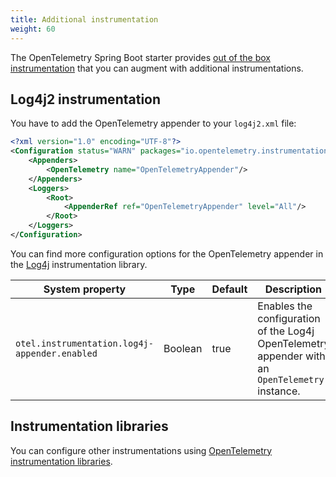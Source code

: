 ```yaml
---
title: Additional instrumentation
weight: 60
---
```


The OpenTelemetry Spring Boot starter provides
[out of the box instrumentation](../out-of-the-box-instrumentation) that you can
augment with additional instrumentations.

## Log4j2 instrumentation

You have to add the OpenTelemetry appender to your `log4j2.xml` file:

```xml
<?xml version="1.0" encoding="UTF-8"?>
<Configuration status="WARN" packages="io.opentelemetry.instrumentation.log4j.appender.v2_17">
    <Appenders>
        <OpenTelemetry name="OpenTelemetryAppender"/>
    </Appenders>
    <Loggers>
        <Root>
            <AppenderRef ref="OpenTelemetryAppender" level="All"/>
        </Root>
    </Loggers>
</Configuration>
```

You can find more configuration options for the OpenTelemetry appender in the
[Log4j](https://github.com/open-telemetry/opentelemetry-java-instrumentation/blob/main/instrumentation/log4j/log4j-appender-2.17/library/README.md)
instrumentation library.

| System property                               | Type    | Default | Description                                                                                     |
| --------------------------------------------- | ------- | ------- | ----------------------------------------------------------------------------------------------- |
| `otel.instrumentation.log4j-appender.enabled` | Boolean | true    | Enables the configuration of the Log4j OpenTelemetry appender with an `OpenTelemetry` instance. |

## Instrumentation libraries

You can configure other instrumentations using
[OpenTelemetry instrumentation libraries](https://github.com/open-telemetry/opentelemetry-java-instrumentation/blob/main/docs/supported-libraries.md#libraries--frameworks).
